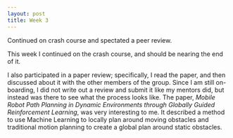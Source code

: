 ```yaml
---
layout: post
title: Week 3
---
```


Continued on crash course and spectated a peer review.

This week I continued on the crash course, and should be nearing the end of it.

I also participated in a paper review; specifically, I read the paper, and then discussed about it with the other members of the group. Since I am still on-boarding, I did not write out a review and submit it like my mentors did, but instead was there to see what the process looks like. The paper, *Mobile Robot Path Planning in Dynamic Environments through Globally Guided Reinforcement Learning*, was very interesting to me. It described a method to use Machine Learning to locally plan around moving obstacles and traditional motion planning to create a global plan around static obstacles.
